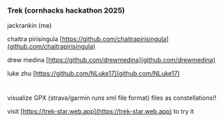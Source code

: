 ### Trek (cornhacks hackathon 2025)

jackrankin (me)

chaitra pirisingula [https://github.com/chaitrapirisingula](github.com/chaitrapirisingula)

drew medina [https://github.com/drewmedina](github.com/drewmedina)

luke zhu [https://github.com/NLuke17](github.com/NLuke17)


#


visualize GPX (strava/garmin runs xml file format) files as constellations!!

visit [https://trek-star.web.app](https://trek-star.web.app) to try it
